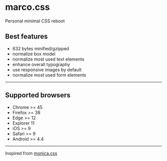 # marco.css
Personal minimal CSS reboot

## Best features
- 632 bytes minified/gzipped
- normalize box model
- normalize most used text elements
- enhance overall typography
- use responsive images by default
- normalize most used form elements

---

## Supported browsers
- Chrome >= 45
- Firefox >= 38
- Edge >= 12
- Explorer 11
- iOS >= 9
- Safari >= 9
- Android >= 4.4

---

Inspired from [monica.css](https://meowni.ca/posts/monica-dot-css/) 
